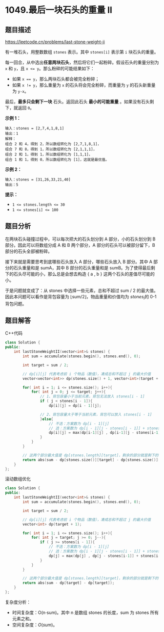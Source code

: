 # 1049.最后一块石头的重量 II

## 题目描述 

https://leetcode.cn/problems/last-stone-weight-ii

有一堆石头，用整数数组 `stones` 表示。其中 `stones[i]` 表示第 `i` 块石头的重量。

每一回合，从中选出**任意两块石头**，然后将它们一起粉碎。假设石头的重量分别为 `x` 和 `y`，且 `x <= y`。那么粉碎的可能结果如下：

- 如果 `x == y`，那么两块石头都会被完全粉碎；
- 如果 `x != y`，那么重量为 `x` 的石头将会完全粉碎，而重量为 `y` 的石头新重量为 `y-x`。

最后，**最多只会剩下一块** 石头。返回此石头 **最小的可能重量** 。如果没有石头剩下，就返回 `0`。

 

**示例 1：**

```
输入：stones = [2,7,4,1,8,1]
输出：1
解释：
组合 2 和 4，得到 2，所以数组转化为 [2,7,1,8,1]，
组合 7 和 8，得到 1，所以数组转化为 [2,1,1,1]，
组合 2 和 1，得到 1，所以数组转化为 [1,1,1]，
组合 1 和 1，得到 0，所以数组转化为 [1]，这就是最优值。
```

**示例 2：**

```
输入：stones = [31,26,33,21,40]
输出：5
```

 

**提示：**

- `1 <= stones.length <= 30`
- `1 <= stones[i] <= 100`



## 题目分析

在两块石头碰撞过程中，可以每次把大的石头划分到 A 部分，小的石头划分到 B 部分。因此可以将数组分成 A 和 B 两个部分，A 部分的石头可以被部分留下，B 部分的石头全部被粉碎。

接下来就是需要思考到底哪些石头放入 A 部分，哪些石头放入 B 部分。其中 A 部分的石头重量和是 sumA，其中 B 部分的石头重量和是 sumB。为了使得最后剩下的石头尽可能的小，那么总是会想去构造 { a , b } 这两个石头的差值尽可能的小。

于是问题就变成了：从 stones 中选择一些元素，总和不超过 sum / 2 的最大值。因此本问题可以看作是背包容量为 ⌊sum/2⌋，物品重量和价值均为 $stones_i$的 0-1 背包问题。



## 题目解答

C++代码

```c++
class Solution {
public:
    int lastStoneWeightII(vector<int>& stones) {
        int sum = accumulate(stones.begin(), stones.end(), 0);

        int target = sum / 2;

        // dp[i][j] 代表考虑前 i 个物品（数值），凑成总和不超过 j 的最大价值
        vector<vector<int>> dp(stones.size() + 1, vector<int>(target + 1));

        for( int i = 1; i <= stones.size(); i++){
            for( int j = 0; j <= target; j++){
                // 1、背包容量小于当前元素，背包无法放入 stones[i - 1]
                if ( j < stones[i - 1]){
                    dp[i][j] = dp[i - 1][j];

                // 2、背包容量大于等于当前元素，背包可以放入 stones[i - 1]
                }else{
                    // 不选：方案数为 dp[i - 1][j]
                    // 选：方案数为 dp[i - 1][j - stones[i - 1]] + stones[i-1]
                    dp[i][j] = max(dp[i-1][j] , dp[i-1][j - stones[i-1]] + stones[i-1]);
                }
            }
        }

        // 这两个部分最大值是 dp[stones.length][target]，剩余的部分就是剩下的石头
        return abs(sum - dp[stones.size()][target] - dp[stones.size()][target]);
    }
};
```

滚动数组优化

```c++
class Solution {
public:
    int lastStoneWeightII(vector<int>& stones) {
        int sum = accumulate(stones.begin(), stones.end(), 0);

        int target = sum / 2;

        // dp[i][j] 代表考虑前 i 个物品（数值），凑成总和不超过 j 的最大价值
        vector<int> dp(target + 1);

        for( int i = 1; i <= stones.size(); i++){
            for( int j = target; j >= 0; j--){
                if ( j >= stones[i - 1]){
                    // 不选：方案数为 dp[i - 1][j]
                    // 选：方案数为 dp[i - 1][j - stones[i - 1]] + stones[i-1]
                    dp[j] = max(dp[j] , dp[j - stones[i-1]] + stones[i-1]);
                }
            }
        }

        // 这两个部分最大值是 dp[stones.length][target]，剩余的部分就是剩下的石头
        return abs(sum - dp[target] - dp[target]);
    }
};
```

复杂度分析：

* 时间复杂度：O(n⋅sum)。其中 n 是数组 stones 的长度，sum 为 stones 所有元素之和。
* 空间复杂度：*O*(*sum*)。

